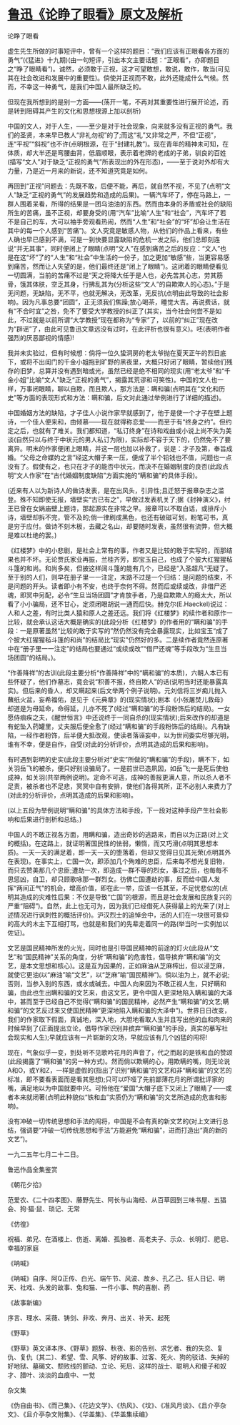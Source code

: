 # [鲁迅《论睁了眼看》原文及解析](https://www.vrrw.net/wx/6638.html)

论睁了眼看

虚生先生所做的时事短评中，曾有一个这样的题目：“我们应该有正眼看各方面的勇气”(《猛进》十九期)(由一句短评，引出本文主要话题：“正眼看”，亦即题目之“睁了眼睛看”)。诚然，必须敢于正视，这才可望敢想，敢说，敢作，敢当(可见其在社会改进和发展中的重要性)。倘使并正视而不敢，此外还能成什么气候。然而，不幸这一种勇气，是我们中国人最所缺乏的。

但现在我所想到的是别一方面——(荡开一笔，不再对其重要性进行展开论述，而是转到阻碍其产生的文化和思想根源上加以剖析)

中国的文人，对于人生，——至少是对于社会现象，向来就多没有正视的勇气。我们的圣贤，本来早已教人“非礼勿视”的了;而这“礼”又非常之严，不但“正视”，连“平视”“斜视”也不许(点明根源，在于“封建礼教”)。现在青年的精神未可知，在体质，却大半还是弯腰曲背，低眉顺眼，表示着老牌的老成的子弟，驯良的百姓(描写“文人”对于缺乏“正视的勇气”所表现出的外在形态)，——至于说对外却有大力量，乃是近一月来的新说，还不知道究竟是如何。



再回到“正视”问题去：先既不敢，后便不能，再后，就自然不视，不见了(点明“文人”缺乏“正视的勇气”的发展趋势和造成的后果)。一辆汽车坏了，停在马路上，一群人围着呆看，所得的结果是一团乌油油的东西。然而由本身的矛盾或社会的缺陷所生的苦痛，虽不正视，却要身受的(用“汽车”比喻“人生”和“社会”，汽车坏了若不是自己的车，大可以袖手旁观看热闹，然而“人生”和“社会”的“坏”却会让生活在其中的每一个人感到“苦痛”)。文人究竟是敏感人物，从他们的作品上看来，有些人确也早已感到不满，可是一到快要显露缺陷的危机一发之际，他们总即刻连说“并无其事”，同时便闭上了眼睛(点明“文人”在感到痛苦之后的反应：“文人”也是在这“坏”了的“人生”和“社会”中生活的一份子，加之更加“敏感”些，当更容易感到痛苦，然而让人失望的是，他们最终还是“闭上了眼睛”)。这闭着的眼睛便看见一切圆满，当前的苦痛不过是“天之将降大任于是人也，必先苦其心志，劳其筋骨，饿其体肤，空乏其身，行拂乱其为(分析这些“文人”的自欺欺人的心态)。”于是无问题，无缺陷，无不平，也就无解决，无改革，无反抗(点明由此导致的社会影响)。因为凡事总要“团圆”，正无须我们焦躁;放心喝茶，睡觉大吉。再说费话，就有“不合时宜”之咎，免不了要受大学教授的纠正了(其实，当今社会何尝不是如此，不过就是以前所谓“大学教授”现在都称为“专家”了，以前的“纠正”现在改为“辟谣”了，由此可见鲁迅文章远没有过时，在此评析也很有意义)。呸(表明作者强烈的厌恶鄙视的情感)!

我并未实验过，但有时候想：倘将一位久蛰洞房的老太爷抛在夏天正午的烈日底下，或将不出闺门的千金小姐拖到旷野的黑夜里，大概只好闭了眼睛，暂续他们残存的旧梦，总算并没有遇到暗或光，虽然已经是绝不相同的现实(用“老太爷”和“千金小姐”比喻“文人”缺乏“正视的勇气”，揭露其荒谬和可笑性)。中国的文人也一样，万事闭眼睛，聊以自欺，而且欺人，那方法是：瞒和骗(点明其在“文化和历史”等方面的表现形式和方法：瞒和骗，后文对此通过举例进行了详细的描述)。

中国婚姻方法的缺陷，才子佳人小说作家早就感到了，他于是使一个才子在壁上题诗，一个佳人便来和，由倾慕——现在就得称恋爱——而至于有“终身之约”。但约定之后，也就有了难关。我们都知道，“私订终身”在诗和戏曲或小说上尚不失为美谈(自然只以与终于中状元的男人私订为限)，实际却不容于天下的，仍然免不了要离异。明末的作家便闭上眼睛，并这一层也加以补救了，说是：才子及第，奉旨成婚。“父母之命媒妁之言”经这大帽子来一压，便成了半个铅钱也不值，问题也一点没有了。假使有之，也只在才子的能否中状元，而决不在婚姻制度的良否(此段点明“文人作家”在“古代婚姻制度缺陷”方面实施的“瞒和骗”的具体手段)。

(近来有人以为新诗人的做诗发表，是在出风头，引异性;且迁怒于报章杂志之滥登。殊不知即使无报，墙壁实“古已有之”，早做过发表机关了;据《封神演义》，纣王已曾在女娲庙壁上题诗，那起源实在非常之早。报章可以不取白话，或排斥小诗，墙壁却拆不完，管不及的;倘一律刷成黑色，也还有破磁可划，粉笔可书，真是穷于应付。做诗不刻木板，去藏之名山，却要随时发表，虽然很有流弊，但大概是难以杜绝的罢。)



《红楼梦》中的小悲剧，是社会上常有的事，作者又是比较的敢于实写的，而那结果也并不坏。无论贾氏家业再振，兰桂齐芳，即宝玉自己，也成了个披大红猩猩毡斗篷的和尚。和尚多矣，但披这样阔斗篷的能有几个，已经是“入圣超凡”无疑了。至于别的人们，则早在册子里一一注定，末路不过是一个归结：是问题的结束，不是问题的开头。读者即小有不安，也终于奈何不得。然而后或续或改，非借尸还魂，即冥中另配，必令“生旦当场团圆”才肯放手者，乃是自欺欺人的瘾太大，所以看了小小骗局，还不甘心，定须闭眼胡说一通而后快。赫克尔(E.Haeckel)说过：人和人之差，有时比类人猿和原人之差还远。我们将《红楼梦》的续作者和原作一比较，就会承认这话大概是确实的(此段分析《红楼梦》的作者用的“瞒和骗”的手段：一是原著虽然“比较的敢于实写的”然仍然没有完全暴露现实，比如宝玉“成了个披大红猩猩毡斗篷的和尚”的结局比“现实”仍然好的多。二是续作者竟然连原著中在“册子里一一注定”的结局也要通过“或续或改”“借尸还魂”等手段改为“生旦当场团圆”的结局。)。

“作善降祥”的古训(此段主要分析“作善降祥”中的“瞒和骗”的本质)，六朝人本已有些怀疑了，他们作墓志，竟会说“积善不报，终自欺人”的话(说明当时还能暴露真实)。但后来的昏人，却又瞒起来(后文举两个例子说明)。元刘信将三岁痴儿抛入蘸纸火盆，妄希福佑，是见于《元典章》的(现实情状);剧本《小张屠焚儿救母》却道是为母延命，命得延，儿亦不死了(经过“瞒和骗”的手段粉饰后的结局)。一女愿侍痼疾之夫，《醒世恒言》中还说终于一同自杀的(现实情状);后来改作的却道是有蛇坠入药罐里，丈夫服后便全愈了(经过“瞒和骗”的手段粉饰后的结局)。凡有缺陷，一经作者粉饰，后半便大抵改观，使读者落诬妄中，以为世间委实尽够光明，谁有不幸，便是自作，自受(对此的分析评价，点明其造成的后果和影响)。

有时遇到彰明的史实(此段主要分析对“史实”所做的“瞒和骗”的手段)，瞒不下，如关羽岳飞的被杀，便只好别设骗局了。一是前世已造夙因，如岳飞;一是死后使他成神，如关羽(共举两例说明)。定命不可逃，成神的善报更满人意，所以杀人者不足责，被杀者也不足悲，冥冥中自有安排，使他们各得其所，正不必别人来费力了(对此的分析评价，点明其造成的后果和影响)。

(以上五段为举例说明“瞒和骗”的具体方法和手段，下一段对这种手段产生社会影响和后果进行剖析和总结。)

中国人的不敢正视各方面，用瞒和骗，造出奇妙的逃路来，而自以为正路(对上文的概括)。在这路上，就证明著国民性的怯弱，懒惰，而又巧滑(点明其思想本质)。一天一天的满足着，即一天一天的堕落着，但却又觉得日见其光荣(点明其外在表现)。在事实上，亡国一次，即添加几个殉难的忠臣，后来每不想光复旧物，而只去赞美那几个忠臣;遭劫一次，即造成一群不辱的烈女，事过之后，也每每不思惩凶，自卫，却只顾歌咏那一群烈女。彷佛亡国遭劫的事，反而给中国人发挥“两间正气”的机会，增高价值，即在此一举，应该一任其至，不足忧悲似的(点明其造成的灾难性后果：不仅是导致“亡国”的根源，而且是社会发展和民族复兴的严重“阻碍”)。自然，此上也无可为，因为我们已经借死人获得最上的光荣了(对上述情况进行讽刺性的概括评价)。沪汉烈士的追悼会中，活的人们在一块很可景仰的高大的木主下互相打骂，也就是和我们的先辈走着同一的路(举当时一实例加以佐证)。

文艺是国民精神所发的火光，同时也是引导国民精神的前途的灯火(此段从“文艺”和“国民精神”关系的角度，分析“瞒和骗”的危害性，倡导摈弃“瞒和骗”的文艺，是本文思想和核心)。这是互为因果的，正如麻油从芝麻榨出，但以浸芝麻，就使它更油(以“麻油”喻“文艺”，以“芝麻”喻“国民精神”)。倘以油为上，就不必说;否则，当参入别的东西，或水或碱去。中国人向来因为不敢正视人生，只好瞒和骗，由此也生出瞒和骗的文艺来，由这文艺，更令中国人更深地陷入瞒和骗的大泽中，甚而至于已经自己不觉得(“瞒和骗”的国民精神，必然产生“瞒和骗”的文艺;瞒和骗”的文艺反过来又使国民精神“更深地陷入瞒和骗的大泽中”)。世界日日改变，我们的作家取下假面，真诚地，深入地，大胆地看取人生并且写出他的血和肉来的时候早到了(正面提出立论，倡导作家识别并摈弃“瞒和骗”的手段，真实的摹写社会现实和人生);早就应该有一片崭新的文场，早就应该有几个凶猛的闯将!

现在，气象似乎一变，到处听不见歌吟花月的声音了，代之而起的是铁和血的赞颂(此段揭露了“瞒和骗”的另一种方式)。然而倘以欺瞒的心，用欺瞒的嘴，则无论说A和O，或Y和Z，一样是虚假的(指出了识别“瞒和骗”的文艺和非“瞒和骗”的文艺的标准，即不要看表面而是看其思想);只可以吓哑了先前鄙薄花月的所谓批评家的嘴，满足地以为中国就要中兴。可怜他在“爱国”大帽子底下又闭上了眼睛了——或者本来就闭著(点明此种貌似“铁和血”实质仍为“瞒和骗”的文艺所造成的危害和影响)。

没有冲破一切传统思想和手法的闯将，中国是不会有真的新文艺的(对上文进行总结，强调要“冲破一切传统思想和手法”方能避免“瞒和骗”，进而打造出“真的新的文艺”)。

一九二五年七月二十二日。

鲁迅作品全集鉴赏

《朝花夕拾》

范爱农、《二十四孝图》、藤野先生、阿长与山海经、从百草园到三味书屋、五猖会、狗·猫·鼠、琐记、无常

《仿徨》

祝福、弟兄、在酒楼上、伤逝、离婚、孤独者、高老夫子、示众、长明灯、肥皂、幸福的家庭

《呐喊》

《呐喊》自序、阿Q正传、白光、端午节、风波、故乡、孔乙己、狂人日记、明天、社戏、头发的故事、兔和猫、一件小事、鸭的喜剧、药

《故事新编》

序言、理水、采薇、铸剑、非攻、奔月、出关、补天、起死

《野草》

《野草》英文译本序、《野草》题辞、秋夜、影的告别、求乞者、我的失恋、复仇、复仇〔其二〕、希望、雪、风筝、好的故事、过客、死火、狗的驳诘、失掉的好地狱、墓碣文、颓败线的颤动、立论、死后、这样的战士、聪明人和傻子和奴才、腊叶、淡淡的血痕中、一觉

杂文集

《伪自由书》、《而己集》、《花边文学》、《热风》、《坟》、《准风月谈》、《且介亭杂文》、《且介亭杂文附集》、《华盖集》、《华盖集续编》

